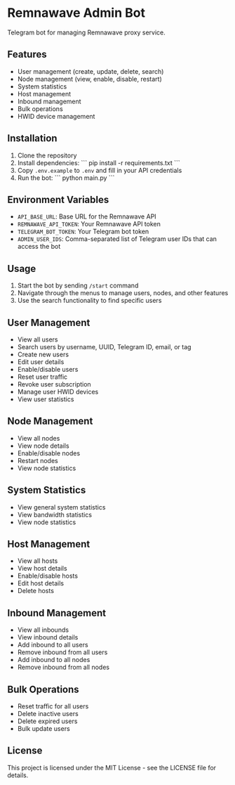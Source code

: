 # Remnawave Admin Bot

Telegram bot for managing Remnawave proxy service.

## Features

- User management (create, update, delete, search)
- Node management (view, enable, disable, restart)
- System statistics
- Host management
- Inbound management
- Bulk operations
- HWID device management

## Installation

1. Clone the repository
2. Install dependencies:
   \`\`\`
   pip install -r requirements.txt
   \`\`\`
3. Copy `.env.example` to `.env` and fill in your API credentials
4. Run the bot:
   \`\`\`
   python main.py
   \`\`\`

## Environment Variables

- `API_BASE_URL`: Base URL for the Remnawave API
- `REMNAWAVE_API_TOKEN`: Your Remnawave API token
- `TELEGRAM_BOT_TOKEN`: Your Telegram bot token
- `ADMIN_USER_IDS`: Comma-separated list of Telegram user IDs that can access the bot

## Usage

1. Start the bot by sending `/start` command
2. Navigate through the menus to manage users, nodes, and other features
3. Use the search functionality to find specific users

## User Management

- View all users
- Search users by username, UUID, Telegram ID, email, or tag
- Create new users
- Edit user details
- Enable/disable users
- Reset user traffic
- Revoke user subscription
- Manage user HWID devices
- View user statistics

## Node Management

- View all nodes
- View node details
- Enable/disable nodes
- Restart nodes
- View node statistics

## System Statistics

- View general system statistics
- View bandwidth statistics
- View node statistics

## Host Management

- View all hosts
- View host details
- Enable/disable hosts
- Edit host details
- Delete hosts

## Inbound Management

- View all inbounds
- View inbound details
- Add inbound to all users
- Remove inbound from all users
- Add inbound to all nodes
- Remove inbound from all nodes

## Bulk Operations

- Reset traffic for all users
- Delete inactive users
- Delete expired users
- Bulk update users

## License

This project is licensed under the MIT License - see the LICENSE file for details.
